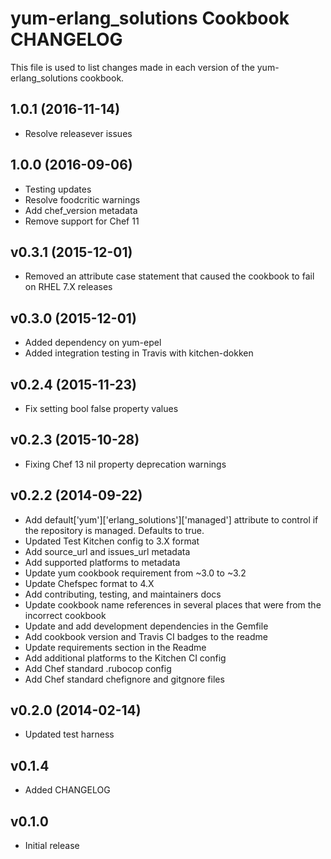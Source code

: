 # yum-erlang_solutions Cookbook CHANGELOG
This file is used to list changes made in each version of the yum-erlang_solutions cookbook.

## 1.0.1 (2016-11-14)
- Resolve releasever issues

## 1.0.0 (2016-09-06)
- Testing updates
- Resolve foodcritic warnings
- Add chef_version metadata
- Remove support for Chef 11

## v0.3.1 (2015-12-01)
- Removed an attribute case statement that caused the cookbook to fail on RHEL 7.X releases

## v0.3.0 (2015-12-01)
- Added dependency on yum-epel
- Added integration testing in Travis with kitchen-dokken

## v0.2.4 (2015-11-23)
- Fix setting bool false property values

## v0.2.3 (2015-10-28)
- Fixing Chef 13 nil property deprecation warnings

## v0.2.2 (2014-09-22)
- Add default['yum']['erlang_solutions']['managed'] attribute to control if the repository is managed. Defaults to true.
- Updated Test Kitchen config to 3.X format
- Add source_url and issues_url metadata
- Add supported platforms to metadata
- Update yum cookbook requirement from ~3.0 to ~3.2
- Update Chefspec format to 4.X
- Add contributing, testing, and maintainers docs
- Update cookbook name references in several places that were from the incorrect cookbook
- Update and add development dependencies in the Gemfile
- Add cookbook version and Travis CI badges to the readme
- Update requirements section in the Readme
- Add additional platforms to the Kitchen CI config
- Add Chef standard .rubocop config
- Add Chef standard chefignore and gitgnore files

## v0.2.0 (2014-02-14)
- Updated test harness

## v0.1.4
- Added CHANGELOG

## v0.1.0
- Initial release
